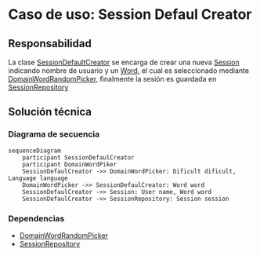 # Caso de uso: Session Defaul Creator

## Responsabilidad
La clase [SessionDefaultCreator]() se encarga de crear una nueva [Session]() indicando nombre de usuario y un [Word](), 
el cual es seleccionado mediante [DomainWordRandomPicker](), finalmente la sesión es guardada en [SessionRepository]()

## Solución técnica

### Diagrama de secuencia
````mermaid
sequenceDiagram
    participant SessionDefaulCreator
    participant DomainWordPiker
    SessionDefaulCreator ->> DomainWordPicker: Dificult dificult, Language language
    DomainWordPicker ->> SessionDefaulCreator: Word word
    SessionDefaulCreator ->> Session: User name, Word word
    SessionDefaulCreator ->> SessionRepository: Session session
````

### Dependencias
- [DomainWordRandomPicker]()
- [SessionRepository]()